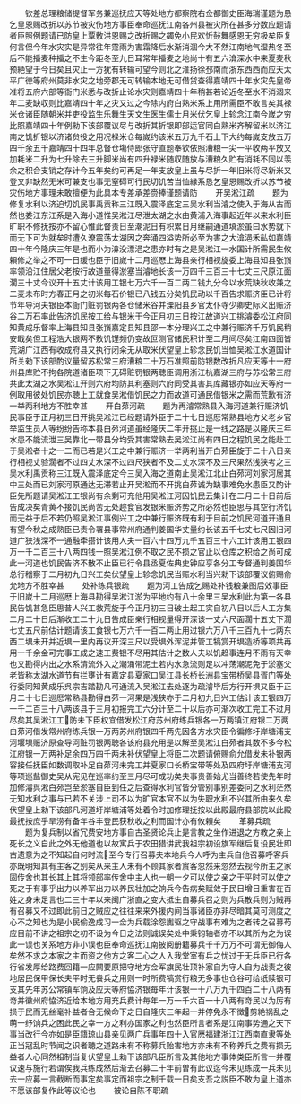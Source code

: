 <!-- { "loadSidebar": true } -->
　　钦差总理粮储提督军务兼巡抚应天等处地方都察院右佥都御史臣海瑞谨题为恳乞皇恩赐改折以苏节被灾伤地方事臣奉命巡抚江南各州县被灾所在甚多分数应题请者臣照例题请已防皇上覃敷洪恩赐之改折赐之蠲免小民欢忻鼔舞感恩无穷极矣臣复何言但今年水灾实是异常往年霪雨为害霜降后水渐消涸今大不然江南地气湿热冬至后不能播麦种播之不生今距冬至九日耳常年播麦之地尚十有五六渰深水中来夏麦秋预絶望于今日矣且灾止一方犹有转输可望今则北之淮扬徐邳南而浙东西西而应天太平广徳等府州莫非水灾之地旁郡无可转输本地无可借贷查得嘉靖四十年水灾先皇帝准将五府六部等衙门米悉与改折止论水灾则嘉靖四十年稍甚若论近冬至水不消涸来年二麦缺収则比嘉靖四十年之灾又过之今除内府白熟米系上用所需臣不敢言矣其禄米仓诸臣随朝米并吏役监生乐舞生天文生医生儒士月米伏乞皇上轸念江南今嵗之穷比照嘉靖四十年例勑下该部覆议尽与改折其折银即部运官同白熟米齐解留米以济江南之饥折银以济诸贠役之用况禄米仓每嵗约该米五万九千石上下大约每嵗支放五万四千余五千嘉靖四十四年总督仓塲侍郎张守直题奉钦依照漕粮一尖一平收两平放又加耗米二升为七升除去三升脚米尚有四升禄米随収随放与漕粮久贮有消耗不同以羡余之积合支销之存计今五年矣约可再足一年支放皇上虽与尽折一年旧米将尽新米又登又非缺然无米可兼支也事无窒碍可行民切饥苦当恤縁系恳乞皇恩赐改折以苏节被灾伤地方事理未敢擅便为此具本专差承差赍捧谨题请防
　　开吴淞江疏
　　题为修复水利以济迫切饥民事禹贡称三江既入震泽底定三吴水利当濬之使入于海从古而然也娄江东江系是入海小道惟吴淞江尽泄太湖之水由黄浦入海事起近年以来水利臣旷职不修抚按亦不留心惟此督责日至潮泥日有积累日月继嗣通道填淤虽曰水势就下而无下可为就矣时遭久潦震荡太湖因之奔涌四溢势所必至为害之大渰浥禾畆如嘉靖四十年今隆庆三年是也而小为渰没漂浥之患亦时有之是吴淞江一水国计所需民生攸頼修之举之不可一日缓也臣于旧嵗十二月巡厯上海县亲行相视旋委上海县知县张嵿率领沿江住居父老按行故道量得淤塞当濬地长该一万四千三百三十七丈三尺原江面濶三十丈今议开十五丈计该用工银七万六千一百二两二钱九分今以水荒缺秋收兼之二麦未布时方春正月之初米每石价银已八钱五分矣饥民动以千百告求赈济臣已计将节年导河夫银臣本衙门赃罚银两各仓储米谷并溧阳县乡官太仆寺少卿史际义出赈济谷二万石率此告济饥民按工给与银米于今正月初三日按江故道兴工挑濬委松江府同知黄成乐督率上海县知县张嵿嘉定县知县邵一本分理兴工之中兼行赈济千万饥民稍安戢矣但工程浩大银两不敷饥馑频仍变故叵测官储民积计至二月间尽矣江南四面皆荒湖广江西有收成府县又执行闭籴无从取米伏望皇上轸念民饥当恤吴淞江水道国计所关勑下该部酌议量留苏松常三府漕粮二十万石准照前防银数改折凡应天等十一府州县库贮不拘各院道诸臣项下无碍赃罚银两聴臣调用浙江杭嘉湖三府与苏松常三府共此太湖之水吴淞江开则六府均防其利塞则六府同受其害其库藏银亦如应天等府一例取用彼处饥民亦聴上工就食吴淞借饥民之力而故道可通民借银米之需而荒歉有济一举两利地方不胜幸甚
　　开白茒河疏
　　题为再濬常熟县入海河道兼行赈济饥民事臣于正月初三日开挑吴淞江已经题请外臣于二十七日巡厯常熟县地方父老乡官举监生员人等纷纷告称本县白茒河道虽经隆庆二年开挑止是一线之路是以隆庆三年水患不能流泄三吴靠北一带县分均受其害常熟去吴淞江尚有四日之程饥民之能赴工于吴淞者十之一二而已若是兴工之中兼行赈济一举两利当开白茒臣旋于二十八日亲行相视丈验濶者不过四丈水深不过四尺狭者不及二丈水深不及三尺果然浅狭考之三吴水利禹贡称三江既入震泽底定今三吴入海之道南止吴淞江北止白茒河刘家河居其中三处而已刘家河原通达无滞若止开吴淞而不开挑白茒诚为缺事难免水患臣又酌计臣先所题请吴淞江工银尚有余剩可充他用吴淞江河因饥民云集计在二月二十日前后告成决矣青黄不接饥民尚苦无处趂食官发银米赈济势之所必然也臣思与其空行济饥而无益于后不若仍照吴淞江事例兴工之中兼行赈济既有利于目前之饥民河道开通且有望今秋之成熟臣已责令署县事常州府通判姜国华丈量约长该五千七丈七尺因旧河道广狭浅深不一通融牵搭计该用人夫一百六十四万九千五百三十六工计该用工银四万一千二百三十八两四钱一照吴淞江例不取之民不损之官止以仓库之积给之尚可成此一河道也饥民告济不散不止臣已行令县丞夏佐典史钟应亨各分工专督通判姜国华总行稽察于二月初九日兴工矣伏望皇上轸念饥民当赈水利当兴勑下该部覆议俯赐俞允地方不胜幸甚
　　处补练兵银疏
　　题为河工告成乞赐处补钱粮兼图后效事臣于旧嵗十二月巡厯上海县勘得吴淞江淤为平地约有八十余里三吴水利此为第一各县民告饥甚急臣思昔人兴工救荒旋于今正月初三日破土起工实自初八日以后人工方集二月二十日后渐收工二十九日告成臣亲行相视量得开深该一丈六尺面濶十五丈下濶七丈五尺前估计题请该工食银七万六千一百二两止用过银六万八千三百九十七两东西二埧未开并近埧一里内再议开深三尺以受埧外浑泥并管工犒赏开埧造桥等项共再用一千余金可完事工成之速工费银不尽用其估计之数人夫以饥趋事连月不雨有天幸也又勘得内出之水系清流外入之潮涌带泥土若内水急流则足以冲荡潮泥免于淤塞父老皆称太湖水道节有拦壅计有嘉定县夏家口吴江县长桥长洲县宝带桥吴县胥门等处行委同知黄成乐呉宗吉踏勘凡可通流入吴淞江去处逐为疏濬毕后方行开埧又臣于正月二十七日巡厯常熟县勘得白茒一河果是浅狭亦于二月初九日兴工估计该工银四万一千二百三十八两该县于三月初报完工六分计至二十以后亦可渐次收工完工不过月尽矣其吴淞江工防未下臣权宜借发松江府苏州府练兵银各一万两镇江府银二万两白茒河借发常州府练兵银一万两苏州府银四千两先因各方水灾臣令徧修圩岸塘浦支河堰埧赈济原查导河赃罚银两聴各该府县充用是以解至吴淞江白茒者其数不多今松江府银一万两补足余四万四千两未补伏望皇上将臣二次题请俯赐俞允借发未补银两容接任抚臣如数调取补足白茒河未完工并夏家口长桥宝带等处及四府圩岸塘浦支河等项巡盐御史吴从宪见在巡率约至三月尽可成功矣夫事贵善始尤当善终若使先年时加修濬呉淞白茒岂至淤塞自臣到任之后查得水利官皆分管别事别差委问之水利茫然无知水利之事与已若不关涉上司不以为旷官本官不以为失职水利不兴其所由来久矣伏望皇上勑下该部凡河道圩岸塘浦等处着令时加修理抚按以此殿最府县部院以此殿最抚按庶乎旱涝有备年谷丰登民获秋收之利而国计亦有攸頼矣
　　革募兵疏
　　题为复兵制以省冗费安地方事自古圣贤论兵止是言教之坐作进退之方教之亲上死长之义自此之外无他道也以故寓兵于农田猎讲武我祖宗初设旗军继后复设民壮即古遗意为之不知起自何时流至今专行召募夫本地兵今人呼为主兵自他召募呼客兵亦既明知其有主客之别矣从来主人未有不顾其家者賔客忽然来忽然去视今所主之家固传舍也其长其上其将领部率传舍中主人也一朝一夕可以使之亲之于平时可以使之死之于有事乎出力以养军出力以养民壮加之饷兵今告病矣赋敛于民日增日重害在百姓之身未足言也二三十年以来闽广浙直之变大抵生自募兵召之则为兵散兵则为贼再有召募又不过即此前日之贼应之往往来来外援内间当事诸臣亦非尽暗其莫可测度之心不之知也为是小民偷逸成习一佥为兵载涂怨讟驱之守战事有难为之者转之召募苟应目前不讲之祖宗之初不设为今日之法则诚误矣处中秉钧轴者亦不以其所为之为误此一误也关系地方非小误也臣奉命巡抚江南披阅册籍募兵千千万万不可谓无御侮人矣然不求之本家之主而资之他方之客二心之人入我堂室有兵之忧过于无兵臣已行各行省发厚给路费回籍一应闗要原把守地方佥军旗民壮顶补家自为守人自为战责之彼地居民保甲保长夫平时无飬兵之用则一时所费犒赏行粮无多事也仓谷可给纸赎银可支其先年苏公常镇军饷及应天等府恊济银毎年计该银一十八万九千四百二十八两有竒并徽州府恊济近给本地方用充兵费计毎年一万一千六百一十八两有竒民以为厉有损于民而无丝毫补益者合无候命下之日自隆庆三年起一并停免永不徴剪絶祸乱之萌一纾饷兵之困此民之幸一方之利亦国家之利也然臣所言者系是江南事势通之天下事当改行今亦如是臣籍琼山县亲见两广兵事年四十入官厯福建浙江江西南直隶等处正当冦乱时节闻之识者聴之道路未有不称募兵贻害地方亦未有不称养兵之费有损无益者人心同然祖制当复伏望皇上勑下该部凡臣所言及其他地方事体类臣所言一并覆议速与施行若谓俟我兵练成然后渐去召募二十年前曽有此议迄今未见练成一兵未见去一应募一言截断而事定矣事定而祖宗之制千载一日矣支吾之説臣不敢为皇上道亦不愿该部复作此等议论也
　　被论自陈不职疏

